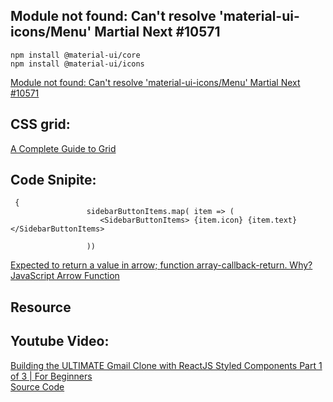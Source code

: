 

## Module not found: Can't resolve 'material-ui-icons/Menu' Martial Next #10571
```
npm install @material-ui/core
npm install @material-ui/icons
```
[Module not found: Can't resolve 'material-ui-icons/Menu' Martial Next #10571](https://github.com/mui-org/material-ui/issues/10571)   
## CSS grid:
[A Complete Guide to Grid](https://css-tricks.com/snippets/css/complete-guide-grid/)   


## Code Snipite:
```
 {
                 sidebarButtonItems.map( item => (
                    <SidebarButtonItems> {item.icon} {item.text}</SidebarButtonItems> 

                 ))
```

[Expected to return a value in arrow; function array-callback-return. Why?](https://stackoverflow.com/questions/48163744/expected-to-return-a-value-in-arrow-function-array-callback-return-why)  
[JavaScript Arrow Function](https://www.w3schools.com/js/js_arrow_function.asp)   
## Resource
## Youtube Video:
[Building the ULTIMATE Gmail Clone with ReactJS Styled Components Part 1 of 3 | For Beginners](https://www.youtube.com/watch?v=b1x8mVCjGwE)   
[Source Code](https://github.com/CleverProgrammers/cp-live-gmail-clone/blob/master/src/components/layout/Sidebar.js)   
